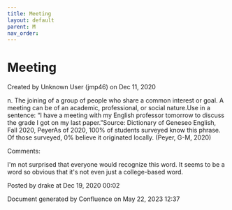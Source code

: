 ```yaml
---
title: Meeting
layout: default
parent: M
nav_order:
---
```


# Meeting

Created by  Unknown User (jmp46) on Dec 11, 2020

n. The joining of a group of people who share a common interest or goal. A meeting can be of an academic, professional, or social nature.Use in a sentence: “I have a meeting with my English professor tomorrow to discuss the grade I got on my last paper.”Source: Dictionary of Geneseo English, Fall 2020, PeyerAs of 2020, 100% of students surveyed know this phrase. Of those surveyed, 0% believe it originated locally. (Peyer, G-M, 2020) 

Comments:

I'm not surprised that everyone would recognize this word. It seems to be a word so obvious that it's not even just a college-based word.

Posted by drake at Dec 19, 2020 00:02

Document generated by Confluence on May 22, 2023 12:37


